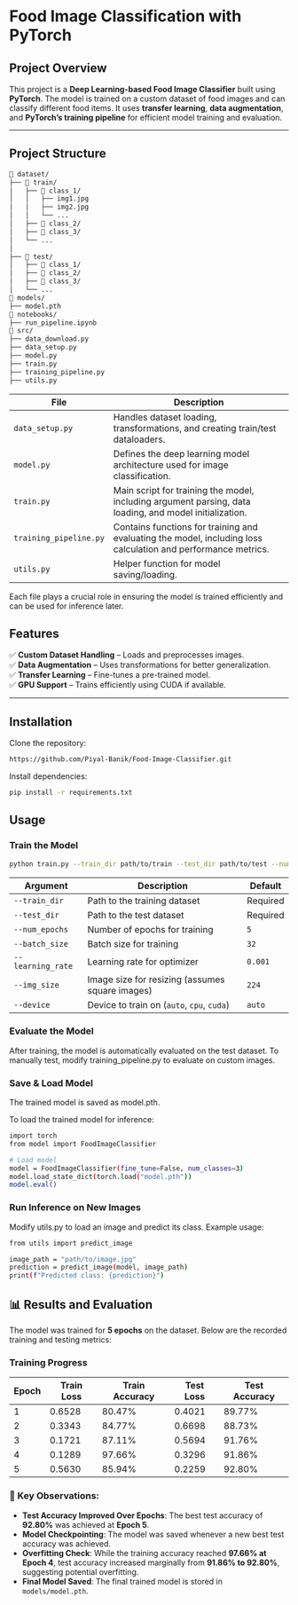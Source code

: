 # Food Image Classification with PyTorch  

##  Project Overview  
This project is a **Deep Learning-based Food Image Classifier** built using **PyTorch**. The model is trained on a custom dataset of food images and can classify different food items. It uses **transfer learning**, **data augmentation**, and **PyTorch’s training pipeline** for efficient model training and evaluation.

---

## Project Structure  
```bash
📂 dataset/
├── 📂 train/
│   ├── 📂 class_1/
│   │   ├── img1.jpg
│   │   ├── img2.jpg
│   │   └── ...
│   ├── 📂 class_2/
│   ├── 📂 class_3/
│   └── ...
│
├── 📂 test/
│   ├── 📂 class_1/
│   ├── 📂 class_2/
│   ├── 📂 class_3/
│   └── ...
📂 models/
├── model.pth
📂 notebooks/
├── run_pipeline.ipynb
📂 src/
├── data_download.py
├── data_setup.py
├── model.py
├── train.py
├── training_pipeline.py
├── utils.py 

```

| File                  | Description |
|----------------------|-------------|
| `data_setup.py`      | Handles dataset loading, transformations, and creating train/test dataloaders. |
| `model.py`          | Defines the deep learning model architecture used for image classification. |
| `train.py`          | Main script for training the model, including argument parsing, data loading, and model initialization. |
| `training_pipeline.py` | Contains functions for training and evaluating the model, including loss calculation and performance metrics. |
| `utils.py`          | Helper function for model saving/loading. |

Each file plays a crucial role in ensuring the model is trained efficiently and can be used for inference later.  


## Features  
✅ **Custom Dataset Handling** – Loads and preprocesses images.  
✅ **Data Augmentation** – Uses transformations for better generalization.  
✅ **Transfer Learning** – Fine-tunes a pre-trained model.  
✅ **GPU Support** – Trains efficiently using CUDA if available.  

---

## Installation  

Clone the repository:  
```bash
https://github.com/Piyal-Banik/Food-Image-Classifier.git

```
Install dependencies:
```bash
pip install -r requirements.txt
```

## Usage
### Train the Model
```bash
python train.py --train_dir path/to/train --test_dir path/to/test --num_epochs 10 --batch_size 32 --learning_rate 0.001
```

| Argument        | Description                                      | Default |
|----------------|--------------------------------------------------|---------|
| `--train_dir`  | Path to the training dataset                     | Required |
| `--test_dir`   | Path to the test dataset                         | Required |
| `--num_epochs` | Number of epochs for training                    | `5` |
| `--batch_size` | Batch size for training                          | `32` |
| `--learning_rate` | Learning rate for optimizer                  | `0.001` |
| `--img_size`   | Image size for resizing (assumes square images)  | `224` |
| `--device`     | Device to train on (`auto`, `cpu`, `cuda`)       | `auto` |

### Evaluate the Model
After training, the model is automatically evaluated on the test dataset. To manually test, modify training_pipeline.py to evaluate on custom images.

### Save & Load Model
The trained model is saved as model.pth.

To load the trained model for inference:
```bash
import torch
from model import FoodImageClassifier

# Load model
model = FoodImageClassifier(fine_tune=False, num_classes=3)
model.load_state_dict(torch.load("model.pth"))
model.eval()

```

### Run Inference on New Images
Modify utils.py to load an image and predict its class. Example usage:
```bash
from utils import predict_image

image_path = "path/to/image.jpg"
prediction = predict_image(model, image_path)
print(f"Predicted class: {prediction}")
```

## 📊 Results and Evaluation

The model was trained for **5 epochs** on the dataset. Below are the recorded training and testing metrics:

### Training Progress

| Epoch | Train Loss | Train Accuracy | Test Loss | Test Accuracy|
|-------|-----------|---------------|-----------|--------------|
| 1     | 0.6528    | 80.47%        | 0.4021    | 89.77%       | 
| 2     | 0.3343    | 84.77%        | 0.6698    | 88.73%       |
| 3     | 0.1721    | 87.11%        | 0.5694    | 91.76%       |
| 4     | 0.1289    | 97.66%        | 0.3296    | 91.86%       |
| 5     | 0.5630    | 85.94%        | 0.2259    | 92.80%       |

### 🔹 Key Observations:
- **Test Accuracy Improved Over Epochs**: The best test accuracy of **92.80%** was achieved at **Epoch 5**.
- **Model Checkpointing**: The model was saved whenever a new best test accuracy was achieved.
- **Overfitting Check**: While the training accuracy reached **97.66% at Epoch 4**, test accuracy increased marginally from **91.86% to 92.80%**, suggesting potential overfitting.
- **Final Model Saved**: The final trained model is stored in `models/model.pth`.